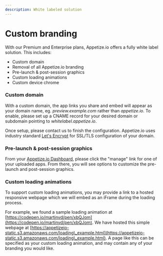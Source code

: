 ```yaml
---
description: White labeled solution
---
```


# Custom branding

With our Premium and Enterprise plans, Appetize.io offers a fully white label solution. This includes:

* Custom domain
* Removal of all Appetize.io branding
* Pre-launch & post-session graphics
* Custom loading animations
* Custom device chrome

### Custom domain

With a custom domain, the app links you share and embed will appear as your domain name, eg. _preview.example.com_ rather than _appetize.io_. To enable, please set up a CNAME record for your desired domain or subdomain pointing to _whitelabel.appetize.io_.&#x20;

Once setup, please contact us to finish the configuration. Appetize.io uses industry standard [Let's Encrypt](https://letsencrypt.org/) for SSL/TLS configuration of your domain.&#x20;

### Pre-launch & post-session graphics

From your [Appetize.io Dashboard](https://appetize.io/dashboard), please click the "manage" link for one of your uploaded apps. From there, you will see options to customize the pre-launch and post-session graphics.&#x20;

### Custom loading animations

To support custom loading animations, you may provide a link to a hosted responsive webpage which we will embed as an iFrame during the loading process.&#x20;

For example, we found a sample loading animation at [https://codepen.io/martinvd/pen/xbQJom](https://codepen.io/martinvd/pen/xbQJom). We have hosted this simple webpage at [https://appetizeio-static.s3.amazonaws.com/loading\_example.html](https://appetizeio-static.s3.amazonaws.com/loading\_example.html). A page like this can be specified as your custom loading animation, and may contain any of your branding you would like.&#x20;

